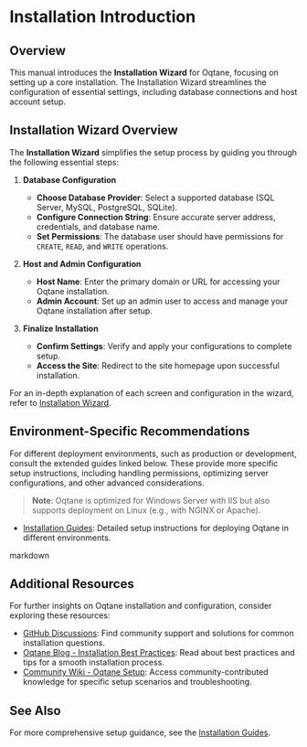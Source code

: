 # Installation Introduction

## Overview

This manual introduces the **Installation Wizard** for Oqtane, focusing on setting up a core installation. The Installation Wizard streamlines the configuration of essential settings, including database connections and host account setup.

## Installation Wizard Overview

The **Installation Wizard** simplifies the setup process by guiding you through the following essential steps:

1. **Database Configuration**
   - **Choose Database Provider**: Select a supported database (SQL Server, MySQL, PostgreSQL, SQLite).
   - **Configure Connection String**: Ensure accurate server address, credentials, and database name.
   - **Set Permissions**: The database user should have permissions for `CREATE`, `READ`, and `WRITE` operations.

2. **Host and Admin Configuration**
   - **Host Name**: Enter the primary domain or URL for accessing your Oqtane installation.
   - **Admin Account**: Set up an admin user to access and manage your Oqtane installation after setup.

3. **Finalize Installation**
   - **Confirm Settings**: Verify and apply your configurations to complete setup.
   - **Access the Site**: Redirect to the site homepage upon successful installation.

For an in-depth explanation of each screen and configuration in the wizard, refer to [Installation Wizard](installation-wizard.md).

## Environment-Specific Recommendations

For different deployment environments, such as production or development, consult the extended guides linked below. These provide more specific setup instructions, including handling permissions, optimizing server configurations, and other advanced considerations.

> **Note**: Oqtane is optimized for Windows Server with IIS but also supports deployment on Linux (e.g., with NGINX or Apache).

- [Installation Guides](../../guides/installation/index.md): Detailed setup instructions for deploying Oqtane in different environments.

markdown

## Additional Resources

For further insights on Oqtane installation and configuration, consider exploring these resources:

- [GitHub Discussions](https://github.com/oqtane/oqtane.framework/discussions): Find community support and solutions for common installation questions.
- [Oqtane Blog - Installation Best Practices](https://www.oqtane.org/blog): Read about best practices and tips for a smooth installation process.
- [Community Wiki - Oqtane Setup](https://github.com/oqtane/oqtane.framework/wiki): Access community-contributed knowledge for specific setup scenarios and troubleshooting.

## See Also

For more comprehensive setup guidance, see the [Installation Guides](../../guides/installation/index.md).
